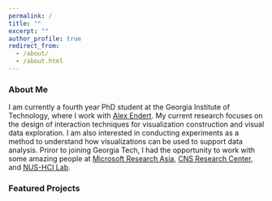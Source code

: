 ```yaml
---
permalink: /
title: ""
excerpt: ""
author_profile: true
redirect_from: 
  - /about/
  - /about.html
---
```


### About Me
I am currently a fourth year PhD student at the Georgia Institute of Technology, where I work with [Alex Endert](http://va.gatech.edu/endert/). My current research focuses on the design of interaction techniques for visualization construction and visual data exploration. I am also interested in conducting experiments as a method to understand how visualizations can be used to support data analysis. Priror to joining Georgia Tech, I had the opportunity to work with some amazing people at [Microsoft Research Asia](https://www.microsoft.com/en-us/research/lab/microsoft-research-asia/), [CNS Research Center](https://cns.iu.edu/), and [NUS-HCI Lab](http://www.nus-hci.org/).



### Featured Projects

